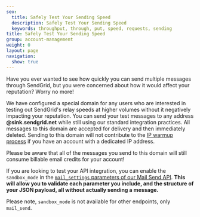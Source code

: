 ```yaml
---
seo:
  title: Safely Test Your Sending Speed
  description: Safely Test Your Sending Speed
  keywords: throughput, through, put, speed, requests, sending
title: Safely Test Your Sending Speed
group: account-management
weight: 0
layout: page
navigation:
  show: true
---
```


Have you ever wanted to see how quickly you can send multiple messages through SendGrid, but you were concerned about how it would affect your reputation? Worry no more!

We have configured a special domain for any users who are interested in testing out SendGrid's relay speeds at higher volumes without it negatively impacting your reputation. You can send your test messages to any address **@sink.sendgrid.net** while still using our standard integration practices. All messages to this domain are accepted for delivery and then immediately deleted. Sending to this domain will not contribute to the [IP warmup process]({{root_url}}/ui/sending-email/warming-up-an-ip-address/) if you have an account with a dedicated IP address.

<call-out>
 Please be aware that all of the messages you send to this domain will still consume billable email credits for your account!
</call-out>


If you are looking to test your API integration, you can enable the `sandbox_mode` in the [`mail_settings` parameters of our Mail Send API]({{root_url}}/for-developers/sending-email/sandbox-mode/). **This will allow you to validate each parameter you include, and the structure of your JSON payload, all without actually sending a message.**

<call-out>

Please note, `sandbox_mode` is not available for other endpoints, only `mail_send`.

</call-out>

